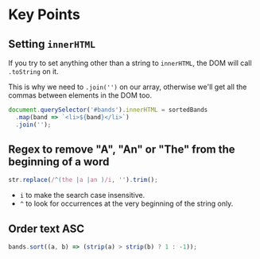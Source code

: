 # Key Points

## Setting `innerHTML`

If you try to set anything other than a string to `innerHTML`, the DOM will call `.toString` on it.

This is why we need to `.join('')` on our array, otherwise we'll get all the commas between elements in the DOM too.

```js
document.querySelector('#bands').innerHTML = sortedBands
  .map(band => `<li>${band}</li>`)
  .join('');
```

## Regex to remove "A", "An" or "The" from the beginning of a word

```js
str.replace(/^(the |a |an )/i, '').trim();
```

* `i` to make the search case insensitive.
* `^` to look for occurrences at the very beginning of the string only.

## Order text ASC

```js
bands.sort((a, b) => (strip(a) > strip(b) ? 1 : -1));
```
